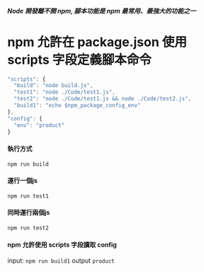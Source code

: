 ##### Node 開發離不開 npm, 腳本功能是 npm 最常用、最強大的功能之一

# npm 允許在 package.json 使用 scripts 字段定義腳本命令
```javascript
"scripts": {
  "build": "node build.js",
  "test1": "node ./Code/test1.js",
  "test2": "node ./Code/test1.js && node ./Code/test2.js",
  "build1": "echo $npm_package_config_env"
},
"config": {
  "env": "product"
}
```

#### 執行方式
`npm run build`

#### 運行一個js
`npm run test1`

#### 同時運行兩個js
 `npm run test2`

#### npm 允許使用 scripts 字段讀取 config
 input:  `npm run build1`
 output  `product`
